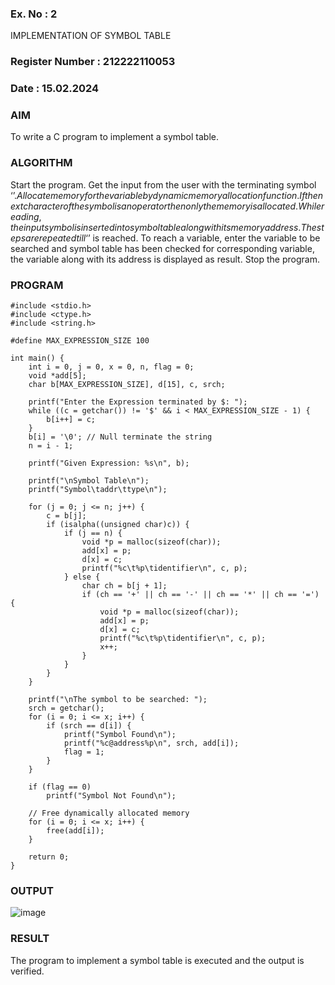 ### Ex. No : 2
IMPLEMENTATION OF SYMBOL TABLE
### Register Number : 212222110053
### Date : 15.02.2024
### AIM
To write a C program to implement a symbol table.

### ALGORITHM
Start the program.
Get the input from the user with the terminating symbol ‘$’.
Allocate memory for the variable by dynamic memory allocation function.
If the next character of the symbol is an operator then only the memory is allocated.
While reading, the input symbol is inserted into symbol table along with its memory address.
The steps are repeated till ‘$’ is reached.
To reach a variable, enter the variable to be searched and symbol table has been checked for corresponding variable, the variable along with its address is displayed as result.
Stop the program.

### PROGRAM

```
#include <stdio.h>
#include <ctype.h>
#include <string.h>

#define MAX_EXPRESSION_SIZE 100

int main() {
    int i = 0, j = 0, x = 0, n, flag = 0;
    void *add[5];
    char b[MAX_EXPRESSION_SIZE], d[15], c, srch;

    printf("Enter the Expression terminated by $: ");
    while ((c = getchar()) != '$' && i < MAX_EXPRESSION_SIZE - 1) {
        b[i++] = c;
    }
    b[i] = '\0'; // Null terminate the string
    n = i - 1;

    printf("Given Expression: %s\n", b);

    printf("\nSymbol Table\n");
    printf("Symbol\taddr\ttype\n");

    for (j = 0; j <= n; j++) {
        c = b[j];
        if (isalpha((unsigned char)c)) {
            if (j == n) {
                void *p = malloc(sizeof(char));
                add[x] = p;
                d[x] = c;
                printf("%c\t%p\tidentifier\n", c, p);
            } else {
                char ch = b[j + 1];
                if (ch == '+' || ch == '-' || ch == '*' || ch == '=') {
                    void *p = malloc(sizeof(char));
                    add[x] = p;
                    d[x] = c;
                    printf("%c\t%p\tidentifier\n", c, p);
                    x++;
                }
            }
        }
    }

    printf("\nThe symbol to be searched: ");
    srch = getchar();
    for (i = 0; i <= x; i++) {
        if (srch == d[i]) {
            printf("Symbol Found\n");
            printf("%c@address%p\n", srch, add[i]);
            flag = 1;
        }
    }

    if (flag == 0)
        printf("Symbol Not Found\n");

    // Free dynamically allocated memory
    for (i = 0; i <= x; i++) {
        free(add[i]);
    }

    return 0;
}
```
### OUTPUT

![image](https://github.com/Prakashmathi15/19CS409-Compiler-Design-Lab/assets/118350045/5f5e42b8-5ee6-4872-b754-ece210d8d6ae)

### RESULT
The program to implement a symbol table is executed and the output is verified.
